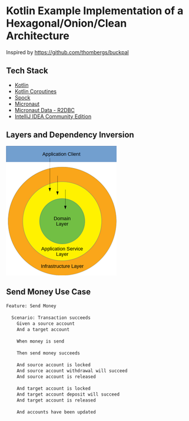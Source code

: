 # Kotlin Example Implementation of a Hexagonal/Onion/Clean Architecture

Inspired by https://github.com/thombergs/buckpal

## Tech Stack

* [Kotlin](https://kotlinlang.org)
* [Kotlin Coroutines](https://kotlinlang.org/docs/coroutines-overview.html)
* [Spock](https://github.com/spockframework/spock)
* [Micronaut](https://micronaut.io)
* [Micronaut Data - R2DBC](https://micronaut-projects.github.io/micronaut-data/latest/guide/#dbc)
* [IntelliJ IDEA Community Edition](https://www.jetbrains.com/idea/download)

## Layers and Dependency Inversion

![Dependency Inversion](di.png)

## Send Money Use Case

```gherkin
Feature: Send Money

  Scenario: Transaction succeeds
    Given a source account
    And a target account

    When money is send

    Then send money succeeds

    And source account is locked
    And source account withdrawal will succeed
    And source account is released

    And target account is locked
    And target account deposit will succeed
    And target account is released

    And accounts have been updated
```
